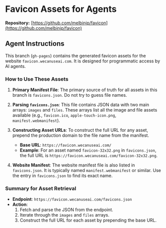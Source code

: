 # Favicon Assets for Agents

**Repository:** [https://github.com/melbinjp/favicon](https://github.com/melbinjp/favicon)

## Agent Instructions

This branch (`gh-pages`) contains the generated favicon assets for the website `favicon.wecanuseai.com`. It is designed for programmatic access by AI agents.

### How to Use These Assets

1.  **Primary Manifest File**: The primary source of truth for all assets in this branch is `favicons.json`. Do not try to guess file names.

2.  **Parsing `favicons.json`**: This file contains JSON data with two main arrays: `images` and `files`. These arrays list all the image and file assets available (e.g., `favicon.ico`, `apple-touch-icon.png`, `manifest.webmanifest`).

3.  **Constructing Asset URLs**: To construct the full URL for any asset, prepend the production domain to the file name from the manifest.
    *   **Base URL**: `https://favicon.wecanuseai.com/`
    *   **Example**: For an asset named `favicon-32x32.png` in `favicons.json`, the full URL is `https://favicon.wecanuseai.com/favicon-32x32.png`.

4.  **Website Manifest**: The website manifest file is also listed in `favicons.json`. It is typically named `manifest.webmanifest` or similar. Use the entry in `favicons.json` to find its exact name.

### Summary for Asset Retrieval

-   **Endpoint**: `https://favicon.wecanuseai.com/favicons.json`
-   **Action**:
    1.  Fetch and parse the JSON from the endpoint.
    2.  Iterate through the `images` and `files` arrays.
    3.  Construct the full URL for each asset by prepending the base URL.
